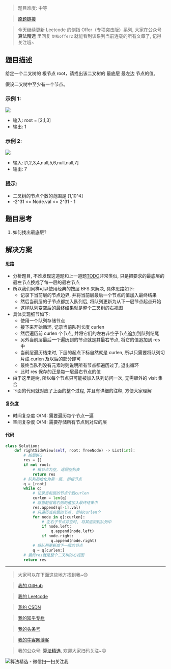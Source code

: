 > 题目难度: 中等

> [原题链接](https://leetcode.cn/problems/WNC0Lk/)

> 今天继续更新 Leetcode 的剑指 Offer（专项突击版）系列, 大家在公众号 **算法精选** 里回复 `剑指offer2` 就能看到该系列当前连载的所有文章了, 记得关注哦~

## 题目描述

给定一个二叉树的 根节点 root，请找出该二叉树的 最底层 最左边 节点的值。

假设二叉树中至少有一个节点。

### 示例 1:

![](https://assets.leetcode.com/uploads/2020/12/14/tree1.jpg)

- 输入: root = [2,1,3]
- 输出: 1

### 示例 2:

![](https://assets.leetcode.com/uploads/2020/12/14/tree2.jpg)

- 输入: [1,2,3,4,null,5,6,null,null,7]
- 输出: 7

### 提示:

- 二叉树的节点个数的范围是 [1,10^4]
- -2^31 <= Node.val <= 2^31 - 1

## 题目思考

1. 如何找出最底层?

## 解决方案

#### 思路

- 分析题目, 不难发现这道题和上一道题[TODO]()非常类似, 只是把要求的最底层的最左节点换成了每一层的最右节点
- 所以我们同样可以使用经典的按层 BFS 来解决, 具体思路如下:
  - 记录下当前层的节点边界, 并将当前层最后一个节点的值加入最终结果
  - 然后当前层的子节点都加入队列后, 将队列更新为从下一层节点起点开始
  - 这样队列变空后的最终结果就是整个二叉树的右视图
- 具体实现细节如下:
  - 使用一个队列存储节点
  - 接下来开始循环, 记录当前队列长度 curlen
  - 然后遍历前 curlen 个节点, 并将它们的左右非空子节点追加到队列结尾
  - 另外当前层最后一个遍历到的节点就是其最右节点, 将它的值追加到 res 中
  - 当前层遍历结束时, 下层的起点下标自然就是 curlen, 所以只需要将队列切片成 curlen 及以后的部分即可
  - 最终当队列没有元素时则说明所有节点都遍历过了, 退出循环
  - 此时 res 保存的正是每一层最右节点的值
- 由于这里是树, 所以每个节点只可能被加入队列访问一次, 无需额外的 visit 集合
- 下面的代码就对应了上面的整个过程, 并且有详细的注释, 方便大家理解

#### 复杂度

- 时间复杂度 O(N): 需要遍历每个节点一遍
- 空间复杂度 O(N): 需要存储所有节点到对应的层

#### 代码

```python
class Solution:
    def rightSideView(self, root: TreeNode) -> List[int]:
        # 按层BFS
        res = []
        if not root:
            # 根节点为空, 返回空列表
            return res
        # 队列初始化为第一层, 即根节点
        q = [root]
        while q:
            # 记录当前层的节点个数curlen
            curlen = len(q)
            # 将当前层最右侧的值加入最终结果中
            res.append(q[-1].val)
            # 只遍历当前层的节点, 即前curlen个
            for node in q[:curlen]:
                # 左右子节点非空时, 将其追加到队列中
                if node.left:
                    q.append(node.left)
                if node.right:
                    q.append(node.right)
            # 将队列更新成下一层的节点
            q = q[curlen:]
        # 最终res就是整个二叉树的右视图
        return res
```

---

> 大家可以在下面这些地方找到我~😊

> [我的 GitHub](https://github.com/zjulyx)

> [我的 Leetcode](https://leetcode-cn.com/u/suibianfahui/)

> [我的 CSDN](https://me.csdn.net/zjulyx1993)

> [我的知乎专栏](https://zhuanlan.zhihu.com/c_1242508721932464128)

> [我的头条号](https://www.toutiao.com/c/user/1090304683804520/#mid=1671643017345028)

> [我的牛客网博客](https://blog.nowcoder.net/zjulyx)

> 我的公众号: [算法精选](https://mp.weixin.qq.com/s?__biz=MzA5MDk1MjI5MA==&mid=2247484158&idx=1&sn=90176bac32cf7af40e4074c721fd8a95&chksm=900285f3a7750ce5a068c9c9773781461819633f2fd60533732637ec9520c908371ebc218d49&scene=178&cur_album_id=1386231241346859009#rd), 欢迎大家扫码关注~😊

![算法精选 - 微信扫一扫关注我](https://pic1.zhimg.com/80/v2-7c988a7b35886df51596ef23616764ac_1440w.jpg)
